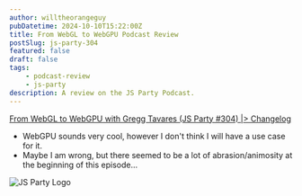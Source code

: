 ```yaml
---
author: willtheorangeguy
pubDatetime: 2024-10-10T15:22:00Z
title: From WebGL to WebGPU Podcast Review
postSlug: js-party-304
featured: false
draft: false
tags:
    - podcast-review
    - js-party
description: A review on the JS Party Podcast.
---
```


[From WebGL to WebGPU with Gregg Tavares (JS Party #304) |> Changelog](https://changelog.com/jsparty/304)

- WebGPU sounds very cool, however I don't think I will have a use case for it.
- Maybe I am wrong, but there seemed to be a lot of abrasion/animosity at the beginning of this episode...

![JS Party Logo](https://is1-ssl.mzstatic.com/image/thumb/Podcasts113/v4/8e/31/88/8e318808-56a6-b897-6f98-71cf214b54a3/mza_7508458937281322007.png/300x300bb.webp)
